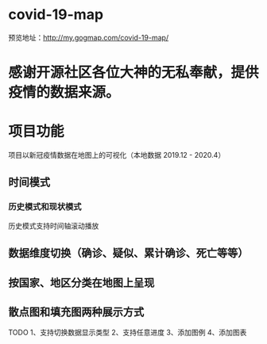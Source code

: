 # covid-19-map
预览地址：http://my.gogmap.com/covid-19-map/
# 感谢开源社区各位大神的无私奉献，提供疫情的数据来源。

# 项目功能
项目以新冠疫情数据在地图上的可视化（本地数据 2019.12 - 2020.4）
## 时间模式
### 历史模式和现状模式
历史模式支持时间轴滚动播放

## 数据维度切换（确诊、疑似、累计确诊、死亡等等）

## 按国家、地区分类在地图上呈现

## 散点图和填充图两种展示方式




TODO
1、支持切换数据显示类型
2、支持任意进度
3、添加图例
4、添加图表
